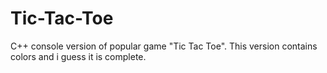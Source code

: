 # Tic-Tac-Toe
C++ console version of popular game "Tic Tac Toe". This version contains colors and i guess it is complete. 
